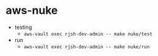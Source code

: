 # aws-nuke

* testing
  * `aws-vault exec rjsh-dev-admin -- make nuke/test`
* run
  * `aws-vault exec rjsh-dev-admin -- make nuke/run`
